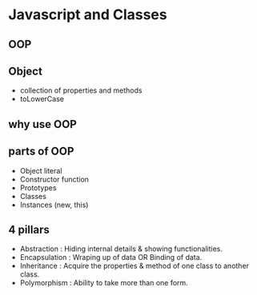 
# Javascript and Classes

## OOP

## Object
- collection of properties and methods
- toLowerCase

## why use OOP

## parts of OOP
- Object literal 
- Constructor function
- Prototypes
- Classes
- Instances (new, this)


## 4 pillars
- Abstraction : Hiding internal details & showing functionalities.
- Encapsulation : Wraping up of data OR Binding of data.
- Inheritance : Acquire the properties & method of one class to another class.
- Polymorphism : Ability to take more than one form.
